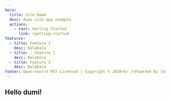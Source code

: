 ```yaml
---
hero:
  title: Site Name
  desc: dumi site app example
  actions:
    - text: Getting Started
      link: /getting-started
features:
  - title: Feature 1
    desc: Balabala
  - title: : Feature 2  
    desc: Balabala
  - title: Feature 3
    desc: Balabala
footer: Open-source MIT Licensed | Copyright © 2020<br />Powered by [dumi](https://d.umijs.org)
---
```


## Hello dumi!
